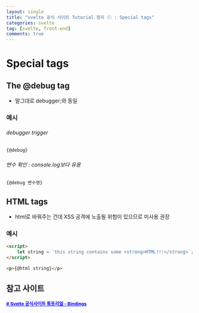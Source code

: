 ```yaml
---
layout: single
title: "svelte 공식 사이트 Tutorial 정리 ⓒ : Special tags"
categories: svelte
tag: [svelte, front-end]
comments: true
---
```


# Special tags

## The @debug tag
- 말그대로 debugger;와 동일

### 예시

###### debugger trigger
```html
{@debug}
``` 

###### 변수 확인 : console.log보다 유용
```html
{@debug 변수명}
```

## HTML tags
- html로 바꿔주는 건데 XSS 공격에 노출될 위험이 있으므로 미사용 권장

### 예시

```html
<script>
	let string = `this string contains some <strong>HTML!!!</strong>`;
</script>

<p>{@html string}</p>
``` 

## 참고 사이트
<a href='https://svelte.dev/tutorial/debug' target='_blank' style="color:blue; font-size:12px; font-weight:bold;"># Svelte 공식사이트 튜토리얼 - Bindings</a>

 